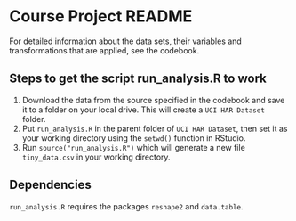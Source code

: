 # Course Project README

For detailed information about the data sets, their variables and transformations that are applied, see the codebook.

## Steps to get the script run_analysis.R to work

1. Download the data from the source specified in the codebook and save it to a folder on your local drive. This will create a ```UCI HAR Dataset``` folder.
2. Put ```run_analysis.R``` in the parent folder of ```UCI HAR Dataset```, then set it as your working directory using the ```setwd()``` function in RStudio.
3. Run ```source("run_analysis.R")``` which will generate a new file ```tiny_data.csv``` in your working directory.

## Dependencies

```run_analysis.R``` requires the packages ```reshape2``` and ```data.table```. 